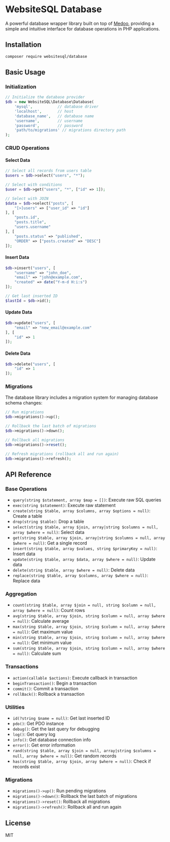# WebsiteSQL Database

A powerful database wrapper library built on top of [Medoo](https://medoo.in/), providing a simple and intuitive interface for database operations in PHP applications.

## Installation

```bash
composer require websitesql/database
```

## Basic Usage

### Initialization

```php
// Initialize the database provider
$db = new WebsiteSQL\Database\Database(
    'mysql',           // database driver
    'localhost',       // host
    'database_name',   // database name
    'username',        // username
    'password',        // password
    'path/to/migrations' // migrations directory path
);
```

### CRUD Operations

#### Select Data

```php
// Select all records from users table
$users = $db->select("users", "*");

// Select with conditions
$user = $db->get("users", "*", ["id" => 1]);

// Select with JOIN
$data = $db->select("posts", [
    "[>]users" => ["user_id" => "id"]
], [
    "posts.id",
    "posts.title",
    "users.username"
], [
    "posts.status" => "published",
    "ORDER" => ["posts.created" => "DESC"]
]);
```

#### Insert Data

```php
$db->insert("users", [
    "username" => "john_doe",
    "email" => "john@example.com",
    "created" => date("Y-m-d H:i:s")
]);

// Get last inserted ID
$lastId = $db->id();
```

#### Update Data

```php
$db->update("users", [
    "email" => "new_email@example.com"
], [
    "id" => 1
]);
```

#### Delete Data

```php
$db->delete("users", [
    "id" => 1
]);
```

### Migrations

The database library includes a migration system for managing database schema changes:

```php
// Run migrations
$db->migrations()->up();

// Rollback the last batch of migrations
$db->migrations()->down();

// Rollback all migrations
$db->migrations()->reset();

// Refresh migrations (rollback all and run again)
$db->migrations()->refresh();
```

## API Reference

### Base Operations

- `query(string $statement, array $map = [])`: Execute raw SQL queries
- `exec(string $statement)`: Execute raw statement
- `create(string $table, array $columns, array $options = null)`: Create a table
- `drop(string $table)`: Drop a table
- `select(string $table, array $join, array|string $columns = null, array $where = null)`: Select data
- `get(string $table, array $join, array|string $columns = null, array $where = null)`: Get a single record
- `insert(string $table, array $values, string $primaryKey = null)`: Insert data
- `update(string $table, array $data, array $where = null)`: Update data
- `delete(string $table, array $where = null)`: Delete data
- `replace(string $table, array $columns, array $where = null)`: Replace data

### Aggregation

- `count(string $table, array $join = null, string $column = null, array $where = null)`: Count rows
- `avg(string $table, array $join, string $column = null, array $where = null)`: Calculate average
- `max(string $table, array $join, string $column = null, array $where = null)`: Get maximum value
- `min(string $table, array $join, string $column = null, array $where = null)`: Get minimum value
- `sum(string $table, array $join, string $column = null, array $where = null)`: Calculate sum

### Transactions

- `action(callable $actions)`: Execute callback in transaction
- `beginTransaction()`: Begin a transaction
- `commit()`: Commit a transaction
- `rollBack()`: Rollback a transaction

### Utilities

- `id(?string $name = null)`: Get last inserted ID
- `pdo()`: Get PDO instance
- `debug()`: Get the last query for debugging
- `log()`: Get query log
- `info()`: Get database connection info
- `error()`: Get error information
- `rand(string $table, array $join = null, array|string $columns = null, array $where = null)`: Get random records
- `has(string $table, array $join, array $where = null)`: Check if records exist

### Migrations

- `migrations()->up()`: Run pending migrations
- `migrations()->down()`: Rollback the last batch of migrations
- `migrations()->reset()`: Rollback all migrations
- `migrations()->refresh()`: Rollback all and run again

## License

MIT
